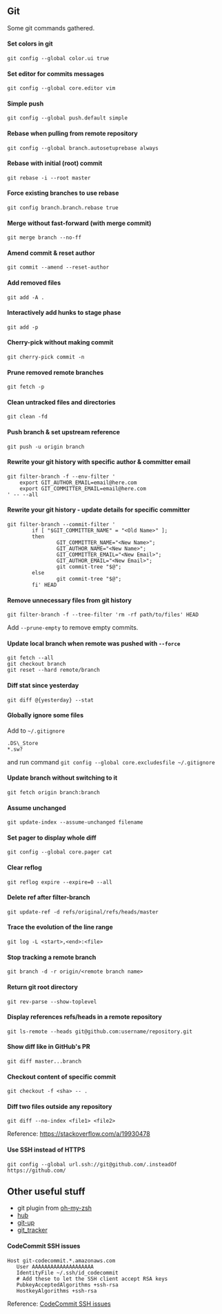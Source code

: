 ## Git

Some git commands gathered.

#### Set colors in git

`git config --global color.ui true`

#### Set editor for commits messages

`git config --global core.editor vim`

#### Simple push

`git config --global push.default simple`

#### Rebase when pulling from remote repository

`git config --global branch.autosetuprebase always`

#### Rebase with initial (root) commit

`git rebase -i --root master`

#### Force existing branches to use rebase

`git config branch.branch.rebase true`

#### Merge without fast-forward (with merge commit)

`git merge branch --no-ff`

#### Amend commit & reset author

`git commit --amend --reset-author`

#### Add removed files

`git add -A .`

#### Interactively add hunks to stage phase

`git add -p`

#### Cherry-pick without making commit

`git cherry-pick commit -n`

#### Prune removed remote branches

`git fetch -p`

#### Clean untracked files and directories

`git clean -fd`

#### Push branch & set upstream reference

`git push -u origin branch`

#### Rewrite your git history with specific author & committer email

```
git filter-branch -f --env-filter '
    export GIT_AUTHOR_EMAIL=email@here.com
    export GIT_COMMITTER_EMAIL=email@here.com
' -- --all
```

#### Rewrite your git history - update details for specific committer

```
git filter-branch --commit-filter '
        if [ "$GIT_COMMITTER_NAME" = "<Old Name>" ];
        then
                GIT_COMMITTER_NAME="<New Name>";
                GIT_AUTHOR_NAME="<New Name>";
                GIT_COMMITTER_EMAIL="<New Email>";
                GIT_AUTHOR_EMAIL="<New Email>";
                git commit-tree "$@";
        else
                git commit-tree "$@";
        fi' HEAD
```


#### Remove unnecessary files from git history

`git filter-branch -f --tree-filter 'rm -rf path/to/files' HEAD`

Add `--prune-empty` to remove empty commits.

#### Update local branch when remote was pushed with `--force`

```
git fetch --all
git checkout branch
git reset --hard remote/branch
```

#### Diff stat since yesterday

`git diff @{yesterday} --stat`

#### Globally ignore some files

Add to `~/.gitignore`

```
.DS\_Store
*.sw?
```
and run command `git config --global core.excludesfile ~/.gitignore`

#### Update branch without switching to it

```
git fetch origin branch:branch
```

#### Assume unchanged

```
git update-index --assume-unchanged filename
```

#### Set pager to display whole diff

```
git config --global core.pager cat
```

#### Clear reflog

```
git reflog expire --expire=0 --all
```

#### Delete ref after filter-branch

```
git update-ref -d refs/original/refs/heads/master
```

#### Trace the evolution of the line range

```
git log -L <start>,<end>:<file>
```

#### Stop tracking a remote branch

```
git branch -d -r origin/<remote branch name>
```

#### Return git root directory

```
git rev-parse --show-toplevel
```

#### Display references refs/heads in a remote repository

```
git ls-remote --heads git@github.com:username/repository.git
```

#### Show diff like in GitHub's PR

```
git diff master...branch
```

#### Checkout content of specific commit

```
git checkout -f <sha> -- .
```

#### Diff two files outside any repository

```
git diff --no-index <file1> <file2>
```

Reference: https://stackoverflow.com/a/19930478

#### Use SSH instead of HTTPS

```
git config --global url.ssh://git@github.com/.insteadOf https://github.com/
```

## Other useful stuff

  * git plugin from [oh-my-zsh](https://github.com/robbyrussell/oh-my-zsh)
  * [hub](https://github.com/github/hub)
  * [git-up](https://github.com/aanand/git-up)
  * [git_tracker](https://github.com/stevenharman/git_tracker)

#### CodeCommit SSH issues

```
Host git-codecommit.*.amazonaws.com
   User AAAAAAAAAAAAAAAAAAAA
   IdentityFile ~/.ssh/id_codecommit
   # Add these to let the SSH client accept RSA keys
   PubkeyAcceptedAlgorithms +ssh-rsa
   HostkeyAlgorithms +ssh-rsa
```

Reference: [CodeCommit SSH issues](https://www.stephengream.com/codecommit-ssh-issues)
